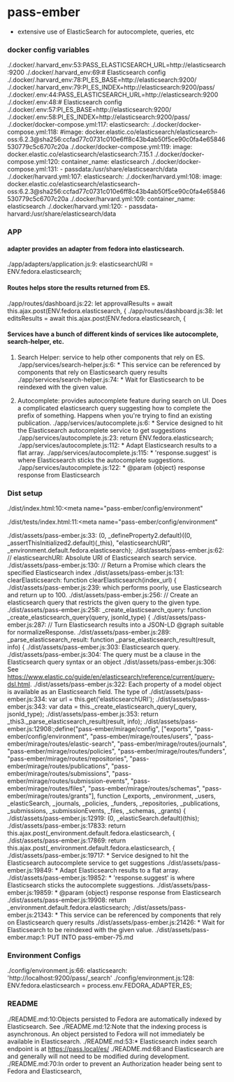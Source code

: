 # pass-ember
* extensive use of ElasticSearch for autocomplete, queries, etc

### docker config variables
./.docker/.harvard_env:53:PASS_ELASTICSEARCH_URL=http://elasticsearch:9200
./.docker/.harvard_env:69:# Elasticsearch config
./.docker/.harvard_env:78:PI_ES_BASE=http://elasticsearch:9200/
./.docker/.harvard_env:79:PI_ES_INDEX=http://elasticsearch:9200/pass/
./.docker/.env:44:PASS_ELASTICSEARCH_URL=http://elasticsearch:9200
./.docker/.env:48:# Elasticsearch config
./.docker/.env:57:PI_ES_BASE=http://elasticsearch:9200/
./.docker/.env:58:PI_ES_INDEX=http://elasticsearch:9200/pass/
./.docker/docker-compose.yml:117:  elasticsearch:
./.docker/docker-compose.yml:118:    #image: docker.elastic.co/elasticsearch/elasticsearch-oss:6.2.3@sha256:ccfad77c0731c010e6ff8c43b4ab50f5ce90c0fa4e65846530779c5c6707c20a
./.docker/docker-compose.yml:119:    image: docker.elastic.co/elasticsearch/elasticsearch:7.15.1
./.docker/docker-compose.yml:120:    container_name: elasticsearch
./.docker/docker-compose.yml:131:      - passdata:/usr/share/elasticsearch/data
./.docker/harvard.yml:107:  elasticsearch:
./.docker/harvard.yml:108:    image: docker.elastic.co/elasticsearch/elasticsearch-oss:6.2.3@sha256:ccfad77c0731c010e6ff8c43b4ab50f5ce90c0fa4e65846530779c5c6707c20a
./.docker/harvard.yml:109:    container_name: elasticsearch
./.docker/harvard.yml:120:      - passdata-harvard:/usr/share/elasticsearch/data

### APP

#### adapter provides an adapter from fedora into elasticsearch.
./app/adapters/application.js:9:  elasticsearchURI = ENV.fedora.elasticsearch;

#### Routes helps store the results returned from ES.
./app/routes/dashboard.js:22:    let approvalResults = await this.ajax.post(ENV.fedora.elasticsearch, {
./app/routes/dashboard.js:38:    let editsResults = await this.ajax.post(ENV.fedora.elasticsearch, {

#### Services have a bunch of different kinds of services like autocomplete, search-helper, etc.

1. Search Helper: service to help other components that rely on ES.
./app/services/search-helper.js:6: * This service can be referenced by components that rely on Elasticsearch query results
./app/services/search-helper.js:74:   * Wait for Elasticsearch to be reindexed with the given value.

2. Autocomplete: provides autocomplete feature during search on UI. Does a complicated elasticsearch query suggesting how to complete the prefix of something. Happens when you're trying to find an existing publication.
./app/services/autocomplete.js:6: * Service designed to hit the Elasticsearch autocomplete service to get suggestions
./app/services/autocomplete.js:23:    return ENV.fedora.elasticsearch;
./app/services/autocomplete.js:112:   * Adapt Elasticsearch results to a flat array.
./app/services/autocomplete.js:115:   * 'response.suggest' is where Elasticsearch sticks the autocomplete suggestions.
./app/services/autocomplete.js:122:   * @param {object} response response from Elasticsearch

### Dist setup
./dist/index.html:10:<meta name="pass-ember/config/environment" 

./dist/tests/index.html:11:<meta name="pass-ember/config/environment"

./dist/assets/pass-ember.js:33:      (0, _defineProperty2.default)((0, _assertThisInitialized2.default)(_this), "elasticsearchURI", _environment.default.fedora.elasticsearch);
./dist/assets/pass-ember.js:62:  //   elasticsearchURI: Absolute URI of Elasticsearch search service.
./dist/assets/pass-ember.js:130:    // Return a Promise which clears the specified Elasticsearch index
./dist/assets/pass-ember.js:131:    clearElasticsearch: function clearElasticsearch(index_url) {
./dist/assets/pass-ember.js:239:      which performs poorly, use Elasticsearch and return up to 100.
./dist/assets/pass-ember.js:256:    // Create an elasticsearch query that restricts the given query to the given type.
./dist/assets/pass-ember.js:258:    _create_elasticsearch_query: function _create_elasticsearch_query(query, jsonld_type) {
./dist/assets/pass-ember.js:287:    // Turn Elasticsearch results into a JSON-LD @graph suitable for normalizeResponse.
./dist/assets/pass-ember.js:289:    _parse_elasticsearch_result: function _parse_elasticsearch_result(result, info) {
./dist/assets/pass-ember.js:303:       Elasticsearch query.
./dist/assets/pass-ember.js:304:        The query must be a clause in the Elasticsearch query syntax or an object
./dist/assets/pass-ember.js:306:       See https://www.elastic.co/guide/en/elasticsearch/reference/current/query-dsl.html.
./dist/assets/pass-ember.js:322:        Each property of a model object is available as an Elasticsearch field. The type of
./dist/assets/pass-ember.js:334:      var url = this.get('elasticsearchURI');
./dist/assets/pass-ember.js:343:      var data = this._create_elasticsearch_query(_query, jsonld_type);
./dist/assets/pass-ember.js:353:        return _this3._parse_elasticsearch_result(result, info);
./dist/assets/pass-ember.js:12908:;define("pass-ember/mirage/config", ["exports", "pass-ember/config/environment", "pass-ember/mirage/routes/users", "pass-ember/mirage/routes/elastic-search", "pass-ember/mirage/routes/journals", "pass-ember/mirage/routes/policies", "pass-ember/mirage/routes/funders", "pass-ember/mirage/routes/repositories", "pass-ember/mirage/routes/publications", "pass-ember/mirage/routes/submissions", "pass-ember/mirage/routes/submission-events", "pass-ember/mirage/routes/files", "pass-ember/mirage/routes/schemas", "pass-ember/mirage/routes/grants"], function (_exports, _environment, _users, _elasticSearch, _journals, _policies, _funders, _repositories, _publications, _submissions, _submissionEvents, _files, _schemas, _grants) {
./dist/assets/pass-ember.js:12919:    (0, _elasticSearch.default)(this);
./dist/assets/pass-ember.js:17833:                  return this.ajax.post(_environment.default.fedora.elasticsearch, {
./dist/assets/pass-ember.js:17869:                  return this.ajax.post(_environment.default.fedora.elasticsearch, {
./dist/assets/pass-ember.js:19717:   * Service designed to hit the Elasticsearch autocomplete service to get suggestions
./dist/assets/pass-ember.js:19849:       * Adapt Elasticsearch results to a flat array.
./dist/assets/pass-ember.js:19852:       * 'response.suggest' is where Elasticsearch sticks the autocomplete suggestions.
./dist/assets/pass-ember.js:19859:       * @param {object} response response from Elasticsearch
./dist/assets/pass-ember.js:19908:        return _environment.default.fedora.elasticsearch;
./dist/assets/pass-ember.js:21343:   * This service can be referenced by components that rely on Elasticsearch query results
./dist/assets/pass-ember.js:21426:       * Wait for Elasticsearch to be reindexed with the given value.
./dist/assets/pass-ember.map:1: PUT INTO pass-ember-75.md

### Environment Configs
./config/environment.js:66:    elasticsearch: 'http://localhost:9200/pass/_search'
./config/environment.js:128:    ENV.fedora.elasticsearch = process.env.FEDORA_ADAPTER_ES;

### README
./README.md:10:Objects persisted to Fedora are automatically indexed by Elasticsearch. See
./README.md:12:Note that the indexing process is asynchronous. An object persisted to Fedora will not immediately be available in Elasticsearch.
./README.md:53:* Elasticsearch index search endpoint is at https://pass.local/es/
./README.md:68:and Elasticsearch are and generally will not need to be modified during development.
./README.md:70:In order to prevent an Authorization header being sent to Fedora and Elasticsearch,
